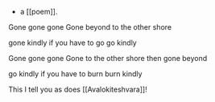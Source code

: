 - a [[poem]].

Gone gone gone
Gone beyond
to the other shore

gone kindly
if you have to go
go kindly

Gone gone gone
Gone to the other shore
then gone beyond

go kindly
if you have to burn
burn kindly

This I tell you
as does [[Avalokiteshvara]]!
